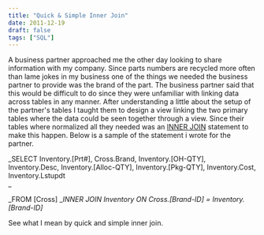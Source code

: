```yaml
---
title: "Quick & Simple Inner Join"
date: 2011-12-19
draft: false
tags: ["SQL"]
---
```


A business partner approached me the other day looking to share information with my company. Since parts numbers are recycled more often than lame jokes in my business one of the things we needed the business partner to provide was the brand of the part. The business partner said that this would be difficult to do since they were unfamiliar with linking data across tables in any manner. After understanding a little about the setup of the partner's tables I taught them to design a view linking the two primary tables where the data could be seen together through a view. Since their tables where normalized all they needed was an [INNER JOIN](http://en.wikipedia.org/wiki/Inner_join) statement to make this happen. Below is a sample of the statement i wrote for the partner.

_SELECT Inventory.[Prt#], Cross.Brand, Inventory.[OH-QTY], Inventory.Desc, Inventory.[Alloc-QTY], Inventory.[Pkg-QTY], Inventory.Cost, Inventory.Lstupdt  
_

_FROM [Cross] __INNER JOIN Inventory ON Cross.[Brand-ID] = Inventory.[Brand-ID]_

See what I mean by quick and simple inner join.
